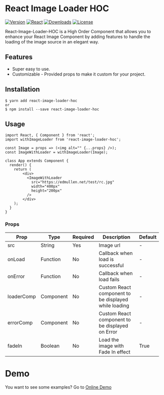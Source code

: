 # React Image Loader HOC
[![Version](https://img.shields.io/npm/v/react-image-loader-hoc.svg?style=for-the-badge&logo=appveyor)]()
[![React](https://img.shields.io/npm/dependency-version/react-image-loader-hoc/react.svg?style=for-the-badge&logo=appveyor)]()
[![Downloads](https://img.shields.io/npm/dw/react-image-loader-hoc.svg?style=for-the-badge&logo=appveyor)]()
[![License](https://img.shields.io/github/license/iamgutz/react-image-loader-hoc.svg?style=for-the-badge&logo=appveyor)]()

React-Image-Loader-HOC is a High Order Component that allows you to enhance your React Image Component by adding features to handle the loading of the image source in an elegant way.

## Features
* Super easy to use.
* Customizable - Provided props to make it custom for your project.

## Installation
```
$ yarn add react-image-loader-hoc
or
$ npm install --save react-image-loader-hoc
```

## Usage

```
import React, { Component } from 'react';
import withImageLoader from 'react-image-loader-hoc';

const Image = props => (<img alt="" {...props} />);
const ImageWithLoader = withImageLoader(Image);

class App extends Component {
  render() {
    return (
        <div>
          <ImageWithLoader
            src="https://edmullen.net/test/rc.jpg"
            width="400px"
            height="200px"
          />
        </div>
    );
  }
}
```

### Props
|Prop| Type | Required | Description| Default
|---	|---	|--- |--- |--- |
|src| String | Yes | Image url| -
|onLoad| Function | No | Callback when load is successful| -
|onError| Function | No |  Callback when load fails| -
|loaderComp| Component | No | Custom React component to be displayed while loading| -
|errorComp| Component | No | Custom React component to be displayed on Error| -
|fadeIn| Boolean | No | Load the image with Fade In effect| True

# Demo
You want to see some examples? Go to [Online Demo](https://iamgutz.github.io/react-image-loader-hoc/)

